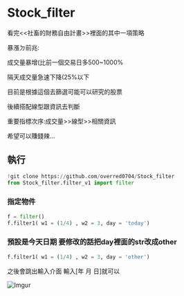 # Stock_filter

看完<<社畜的財務自由計畫>>裡面的其中一項策略


暴漲ㄉ前兆:

成交量暴增(比前一個交易日多500~1000%

隔天成交量急速下降(25%以下


目前是根據這個去篩選可能可以研究的股票

後續搭配線型跟資訊去判斷

重要指標次序:成交量>>線型>>相關資訊

希望可以賺錢辣...

## 執行

```python
!git clone https://github.com/overred0704/Stock_filter
from Stock_filter.filter_v1 import filter
```

### 指定物件
```python
f = filter()
f.filter1( w1 = (1/4) , w2 = 3, day = 'today')
```

### 預設是今天日期 要修改的話把day裡面的str改成other
```python
f.filter1( w1 = (1/4) , w2 = 3, day = 'other')
```

之後會跳出輸入介面 輸入[年 月 日]就可以

![Imgur](https://imgur.com/UptCHHA.png)

